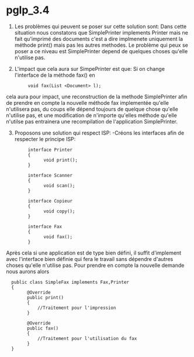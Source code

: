 # pglp_3.4

1) Les problèmes qui peuvent se poser sur cette solution sont:
Dans cette situation nous constatons que SimplePrinter implements Printer mais ne fait qu'imprimé des documents c'est a dire implmenete uniquement la méthode print() mais pas les autres methodes. Le problème qui peux se poser a ce niveau est SimplePrinter depend de quelques choses qu'elle n'utilise pas.

2) L'impact que cela aura sur SimpePrinter est que:
Si on change l'interface de la méthode fax() en 
      
            void fax(List <Document> l);
      
cela aura pour impact, une reconstruction de la methode SimplePrinter afin de prendre en compte la nouvelle méthode fax implementée qu'elle n'utilisera pas, du coups elle dépend toujours de quelque chose qu'elle n'utilise pas, et une modification de n'importe qu'elles méthode qu'elle n'utilse pas entrainera une recompilation de l'application SimplePrinter.

3) Proposons une solution qui respect ISP:
-Créons les interfaces afin de respecter le principe ISP:
    
            interface Printer
            {
                  void print();  
            }
      
            interface Scanner
            {
                  void scan();
            }
      
            interface Copieur
            {
                  void copy();
            }
      
            interface Fax
            {
                  void fax();
            }
      
 Après cela si une application est de type bien défini, il suffit d'implement avec l'interface bien définie qui fera le travail sans dépendre d'autres choses qu'elle n'utilise pas. Pour prendre en compte la nouvelle demande nous aurons alors
 
      public class SimpleFax implements Fax,Printer
      {
            @Override
            public print()
            {
                //Traitement pour l'impression
            }
            
            @Override
            public fax()
            {
                //Traitement pour l'utilisation du fax
            }
      }
      
      
      
      
      
      
